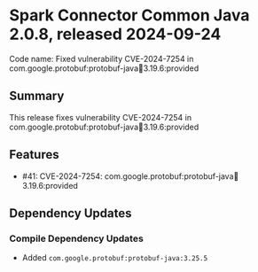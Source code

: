 # Spark Connector Common Java 2.0.8, released 2024-09-24

Code name: Fixed vulnerability CVE-2024-7254 in com.google.protobuf:protobuf-java:jar:3.19.6:provided

## Summary
This release fixes vulnerability CVE-2024-7254 in com.google.protobuf:protobuf-java:jar:3.19.6:provided

## Features

* #41: CVE-2024-7254: com.google.protobuf:protobuf-java:jar:3.19.6:provided

## Dependency Updates

### Compile Dependency Updates

* Added `com.google.protobuf:protobuf-java:3.25.5`
